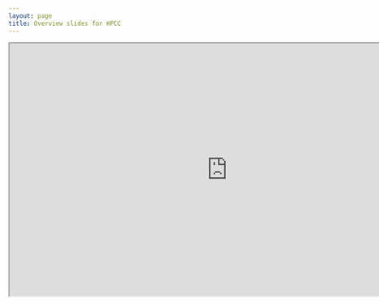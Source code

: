 ```yaml
---
layout: page
title: Overview slides for HPCC
---
```


<iframe src="https://hpcc.ucr.edu/presentations/2020-12-18_Workshop/hpcc_infrastructure/hpcc_infrastructure.html" frameborder="1" width="860" height="500" allowfullscreen="true" mozallowfullscreen="true" webkitallowfullscreen="true"></iframe>

